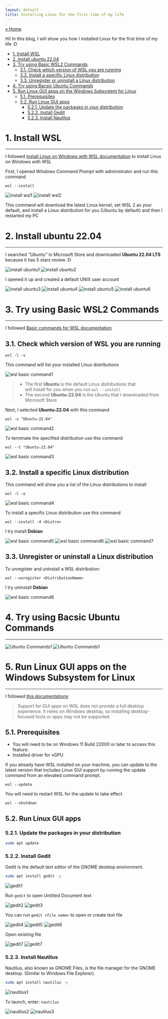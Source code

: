 ```yaml
---
layout: default
title: Installing Linux for the first time of my life
---
```


[« Home](https://jedsadasrijunpoe.github.io/)

Hi! In this blog, I will show you how I installed Linux for the first time of my life :D

- [1. Install WSL](#1-install-wsl)
- [2. Install ubuntu 22.04](#2-install-ubuntu-2204)
- [3. Try using Basic WSL2 Commands](#3-try-using-basic-wsl2-commands)
  - [3.1. Check which version of WSL you are running](#31-check-which-version-of-wsl-you-are-running)
  - [3.2. Install a specific Linux distribution](#32-install-a-specific-linux-distribution)
  - [3.3. Unregister or uninstall a Linux distribution](#33-unregister-or-uninstall-a-linux-distribution)
- [4. Try using Bacsic Ubuntu Commands](#4-try-using-bacsic-ubuntu-commands)
- [5. Run Linux GUI apps on the Windows Subsystem for Linux](#5-run-linux-gui-apps-on-the-windows-subsystem-for-linux)
  - [5.1. Prerequisites](#51-prerequisites)
  - [5.2. Run Linux GUI apps](#52-run-linux-gui-apps)
    - [5.2.1. Update the packages in your distribution](#521-update-the-packages-in-your-distribution)
    - [5.2.2. Install Gedit](#522-install-gedit)
    - [5.2.3. Install Nautilus](#523-install-nautilus)


# 1. Install WSL

---

I followed [Install Linux on Windows with WSL documentation](https://docs.microsoft.com/en-us/windows/wsl/install) to install Linux on Windows with WSL

First, I opened *Windows Command Prompt* with administrator and run this command

```shell
wsl --install
```

![install wsl1](/images/Screenshot%202022-07-31%20124136.png)
![install wsl2](/images/Screenshot%202022-07-31%20124321.png)

This command will download the latest Linux kernel, set WSL 2 as your default, and install a Linux distribution for you (Ubuntu by default) and then I restarted my PC

# 2. Install ubuntu 22.04

---

I searched *"Ubuntu"* in Microsoft Store and downloaded **Ubuntu 22.04 LTS** because it has 5 stars review :D

![install ubuntu1](/images/Screenshot%202022-08-03%20123001.png)
![install ubuntu2](/images/Screenshot%202022-08-03%20123024.png)

I opened it up and created a default UNIX user account

![install ubuntu3](/images/Screenshot%202022-08-03%20124746.png)
![install ubuntu4](/images/Screenshot%202022-08-03%20124818.png)
![install ubuntu5](/images/Screenshot%202022-08-03%20124923.png)
![install ubuntu6](/images/Screenshot%202022-08-03%20125925.png)

# 3. Try using Basic WSL2 Commands

---

I followed [Basic commands for WSL documentation](https://docs.microsoft.com/en-us/windows/wsl/basic-commands)

## 3.1. Check which version of WSL you are running

```shell
wsl -l -v
```

This command will list your installed Linux distributions

![wsl basic command1](/images/Screenshot%202022-08-04-201642-wsl-command.png)

> - The first **Ubuntu** is the default Linux distributions that  
will install for you when you run `wsl --install`  
> - The second **Ubuntu-22.04** is the Ubuntu that I downloaded from Microsoft Store

Next, I selected **Ubuntu-22.04** with this command

```shell
wsl -s "Ubuntu-22.04"
```

![wsl basic command2](\images\Screenshot-2022-08-04-205556-wsl-command.png)

To terminate the specified distribution use this command

```shell
wsl --t "Ubuntu-22.04"
```

![wsl basic command3](\images\Screenshot-2022-08-04-212439-wsl-command.png)

## 3.2. Install a specific Linux distribution

This command will show you a list of the Linux distributions to install

```shell
wsl -l -o
```

![wsl basic command4](\images\Screenshot-2022-08-04-213744-wsl-command.png)

To install a specific Linux distribution use this command

```shell
wsl --install -d <Distro>
```

I try install **Debian**

![wsl basic command5](\images\Screenshot-2022-08-04-214251-wsl-command.png)
![wsl basic command6](\images\Screenshot-2022-08-04-214334-wsl-command.png)
![wsl basic command7](\images\Screenshot-2022-08-04-214406-wsl-command.png)

## 3.3. Unregister or uninstall a Linux distribution

To unregister and uninstall a WSL distribution:

```shell
wsl --unregister <DistributionName>
```

I try uninstall **Debian**

![wsl basic command8](\images\Screenshot-2022-08-04-214930-wsl-command.png)

# 4. Try using Bacsic Ubuntu Commands

---

![Ubuntu Commands1](\images\Screenshot-2022-08-04-224850-ubuntu-commands.png)
![Ubuntu Commands1](\images\Screenshot-2022-08-04-225046-ubuntu-commands.png)

# 5. Run Linux GUI apps on the Windows Subsystem for Linux

---

I followed [this documentations](https://docs.microsoft.com/en-us/windows/wsl/tutorials/gui-apps)

>Support for GUI apps on WSL does not provide a full desktop experience. It relies on Windows desktop, so installing desktop-focused tools or apps may not be supported.

## 5.1. Prerequisites

- You will need to be on Windows 11 Build 22000 or later to access this feature.
- Installed driver for vGPU

If you already have WSL installed on your machine, you can update to the latest version that includes Linux GUI support by running the update command from an elevated command prompt.

```shell
wsl --update
```

You will need to restart WSL for the update to take effect.

```shell
wsl --shutdown
```

## 5.2. Run Linux GUI apps

### 5.2.1. Update the packages in your distribution

```Bash
sudo apt update
```

### 5.2.2. Install Gedit

Gedit is the default text editor of the GNOME desktop environment.

```Bash
sudo apt install gedit -y
```

![gedit1](\images\Screenshot-2022-08-05-000105-linux-gui-apps.png)

Run `gedit` to open Untitled Document text

![gedit2](\images\Screenshot-2022-08-05-000531-linux-gui-apps.png)
![gedit3](\images\Screenshot-2022-08-05-000622-linux-gui-apps.png)

You can run `gedit <file name>` to open or create text file

![gedit4](\images\Screenshot-2022-08-05-000953-linux-gui-apps.png)
![gedit5](\images\Screenshot-2022-08-05-001027-linux-gui-apps.png)
![gedit6](\images\Screenshot-2022-08-05-001237-linux-gui-apps.png)

Open existing file

![gedit7](\images\Screenshot-2022-08-05-001319-linux-gui-apps.png)
![gedit7](\images\Screenshot-2022-08-05-001348-linux-gui-apps.png)

### 5.2.3. Install Nautilus

Nautilus, also known as GNOME Files, is the file manager for the GNOME desktop. (Similar to Windows File Explorer).

```Bash
sudo apt install nautilus -y
```

![nautilus1](\images\Screenshot-2022-08-05-003055-nautilus.png)

To launch, enter: `nautilus`

![nautilus2](\images\Screenshot-2022-08-05-003221-nautilus.png)
![nautilus3](\images\Screenshot-2022-08-05-003248-nautilus.png)

